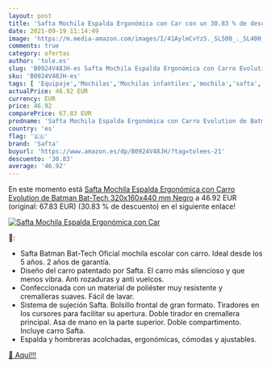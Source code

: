 ```yaml
---
layout: post
title: 'Safta Mochila Espalda Ergonómica con Car con un 30.83 % de descuento'
date: 2021-09-19 11:14:49
image: 'https://m.media-amazon.com/images/I/41AylmCvYzS._SL500_._SL400_.jpg'
comments: true
category: ofertas
author: 'tole.es'
slug: 'B0924V48JH-es Safta Mochila Espalda Ergonómica con Carro Evolution de...'
sku: 'B0924V48JH-es'
tags: [ 'Equipaje','Mochilas','Mochilas infantiles','mochila','safta', ]
actualPrice: 46.92 EUR
currency: EUR
price: 46.92
comparePrice: 67.83 EUR
prodname: 'Safta Mochila Espalda Ergonómica con Carro Evolution de Batman Bat-Tech  320x160x440 mm  Negro'
country: 'es'
flag: '🇪🇸'
brand: 'Safta'
buyurl: 'https://www.amazon.es/dp/B0924V48JH/?tag=tolees-21'
descuento: '30.83'
average: '46.92'
---
```


En este momento está [Safta Mochila Espalda Ergonómica con Carro Evolution de Batman Bat-Tech  320x160x440 mm  Negro](https://www.amazon.es/dp/B0924V48JH/?tag=tolees-21) a 46.92 EUR (original: 67.83 EUR) (30.83 %  de descuento) en el siguiente enlace!

[![Safta Mochila Espalda Ergonómica con Car](https://m.media-amazon.com/images/I/41AylmCvYzS._SL500_._SL400_.jpg)](https://www.amazon.es/dp/B0924V48JH/?tag=tolees-21)

🔎:

- Safta Batman Bat-Tech Oficial mochila escolar con carro. Ideal desde los 5 años. 2 años de garantía.
- Diseño del carro patentado por Safta. El carro más silencioso y que menos vibra. Anti rozaduras y anti vuelcos.
- Confeccionada con un material de poliéster muy resistente y cremalleras suaves. Fácil de lavar.
- Sistema de sujeción Safta. Bolsillo frontal de gran formato. Tiradores en los cursores para facilitar su apertura. Doble tirador en cremallera principal. Asa de mano en la parte superior. Doble compartimento. Incluye carro Safta.
- Espalda y hombreras acolchadas, ergonómicas, cómodas y ajustables.

[🛒 Aquí!!!](https://www.amazon.es/dp/B0924V48JH/?tag=tolees-21)
